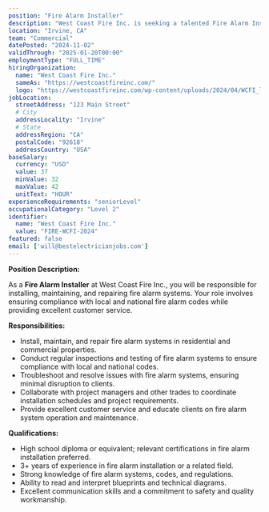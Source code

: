 ```yaml
---
position: "Fire Alarm Installer"
description: "West Coast Fire Inc. is seeking a talented Fire Alarm Installer to join our innovative team. In this role, you will be responsible for installing, maintaining, and repairing fire alarm systems."
location: "Irvine, CA"
team: "Commercial"
datePosted: "2024-11-02"
validThrough: "2025-01-20T00:00"
employmentType: "FULL_TIME"
hiringOrganization: 
  name: "West Coast Fire Inc."
  sameAs: "https://westcoastfireinc.com/"
  logo: "https://westcoastfireinc.com/wp-content/uploads/2024/04/WCFI_logo_V1_Transparent-1-800x294.png"
jobLocation:
  streetAddress: "123 Main Street"
  # City
  addressLocality: "Irvine"
  # State
  addressRegion: "CA"
  postalCode: "92618"
  addressCountry: "USA"
baseSalary:
  currency: "USD"
  value: 37
  minValue: 32
  maxValue: 42
  unitText: "HOUR"
experienceRequirements: "seniorLevel"
occupationalCategory: "Level 2"
identifier:
  name: "West Coast Fire Inc."
  value: "FIRE-WCFI-2024"
featured: false
email: ['will@bestelectricianjobs.com']
---
```

**Position Description:**

As a **Fire Alarm Installer** at West Coast Fire Inc., you will be responsible for installing, maintaining, and repairing fire alarm systems. Your role involves ensuring compliance with local and national fire alarm codes while providing excellent customer service.

**Responsibilities:**

- Install, maintain, and repair fire alarm systems in residential and commercial properties.
- Conduct regular inspections and testing of fire alarm systems to ensure compliance with local and national codes.
- Troubleshoot and resolve issues with fire alarm systems, ensuring minimal disruption to clients.
- Collaborate with project managers and other trades to coordinate installation schedules and project requirements.
- Provide excellent customer service and educate clients on fire alarm system operation and maintenance.

**Qualifications:**

- High school diploma or equivalent; relevant certifications in fire alarm installation preferred.
- 3+ years of experience in fire alarm installation or a related field.
- Strong knowledge of fire alarm systems, codes, and regulations.
- Ability to read and interpret blueprints and technical diagrams.
- Excellent communication skills and a commitment to safety and quality workmanship.

